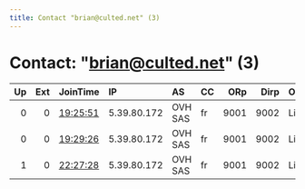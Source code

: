```yaml
---
title: Contact "brian@culted.net" (3)
---
```


# Contact: "brian@culted.net" (3)

|   Up |   Ext | JoinTime                                                                                            | IP          | AS      | CC   |   ORp |   Dirp | OS    | Version   | Nickname      |   eFamMembers |
|-----:|------:|:----------------------------------------------------------------------------------------------------|:------------|:--------|:-----|------:|-------:|:------|:----------|:--------------|--------------:|
|    0 |     0 | [19:25:51](https://metrics.torproject.org/rs.html#details/11BA1131AFBD955B217351B4DB972CD12F92F446) | 5.39.80.172 | OVH SAS | fr   |  9001 |   9002 | Linux | 0.4.3.5   | 6cards3boards |             1 |
|    0 |     0 | [19:29:26](https://metrics.torproject.org/rs.html#details/566CCCF113E4CD071568130B5DE7E0DADF210223) | 5.39.80.172 | OVH SAS | fr   |  9001 |   9002 | Linux | 0.4.3.5   | 6cards3boards |             1 |
|    1 |     0 | [22:27:28](https://metrics.torproject.org/rs.html#details/8CC7474E0671B257AA821624F6B43D9B07CBDC89) | 5.39.80.172 | OVH SAS | fr   |  9001 |   9002 | Linux | 0.4.3.6   | 6cards3boards |             1 |
